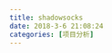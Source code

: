 ```yaml
---
title: shadowsocks
date: 2018-3-6 21:08:24
categories: [项目分析]
---
```


<!-- TOC -->


<!-- /TOC -->

